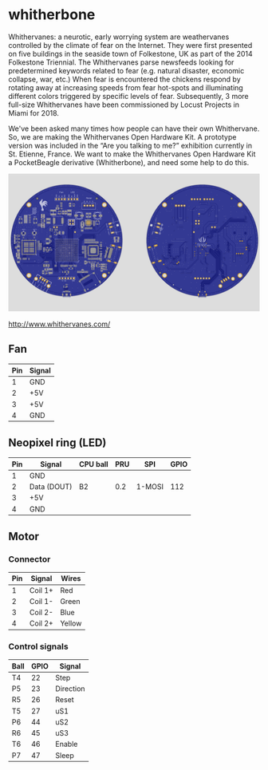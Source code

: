 # whitherbone

Whithervanes: a neurotic, early worrying system are weathervanes controlled by the climate of fear on the Internet. They were first presented on five buildings in the seaside town of Folkestone, UK as part of the 2014 Folkestone Triennial. The Whithervanes parse newsfeeds looking for predetermined keywords related to fear (e.g. natural disaster, economic collapse, war, etc.) When fear is encountered the chickens respond by rotating away at increasing speeds from fear hot-spots and illuminating different colors triggered by specific levels of fear. Subsequently, 3 more full-size Whithervanes have been commissioned by Locust Projects in Miami for 2018.

We've been asked many times how people can have their own Whithervane. So, we are making the Whithervanes Open Hardware Kit. A prototype version was included in the “Are you talking to me?” exhibition currently in St. Etienne, France. We want to make the Whithervanes Open Hardware Kit a PocketBeagle derivative (Whitherbone), and need some help to do this.

![whitherbone rendering](whitherbone.png "Whitherbone")


http://www.whithervanes.com/

## Fan
| Pin | Signal |
| --- | ------ |
| 1   | GND    |
| 2   | +5V    |
| 3   | +5V    |
| 4   | GND    |

## Neopixel ring (LED)

| Pin | Signal | CPU ball | PRU  | SPI    | GPIO | 
| --- | ------ | -------- | ---- | ------ | ---- |
| 1   | GND    |          |      |        |      | 
| 2   | Data (DOUT)  | B2       | 0.2  | 1-MOSI | 112  | 
| 3   | +5V    |          |      |        |      | 
| 4   | GND    |          |      |        |      | 

## Motor

### Connector

| Pin | Signal  | Wires  |
| --- | ------- | ------ |
| 1   | Coil 1+ | Red    |
| 2   | Coil 1- | Green  |
| 3   | Coil 2- | Blue   |
| 4   | Coil 2+ | Yellow | 

### Control signals

| Ball | GPIO | Signal |
| ---- | ---- | ------ |
| T4   | 22   | Step |
| P5   | 23   | Direction |
| R5   | 26   | Reset |
| T5   | 27   | uS1 |
| P6   | 44   | uS2 |
| R6   | 45   | uS3 |
| T6   | 46   | Enable |
| P7   | 47   | Sleep
